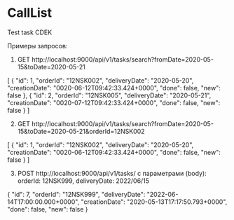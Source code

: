 # CallList
Test task CDEK

Примеры запросов:

1) GET http://localhost:9000/api/v1/tasks/search?fromDate=2020-05-15&toDate=2020-05-21


[
  {
    "id": 1,
    "orderId": "12NSK002",
    "deliveryDate": "2020-05-20",
    "creationDate": "0020-06-12T09:42:33.424+0000",
    "done": false,
    "new": false
  },
  {
    "id": 2,
    "orderId": "12NSK005",
    "deliveryDate": "2020-05-21",
    "creationDate": "0020-07-12T09:42:33.424+0000",
    "done": false,
    "new": false
  }
]

2) GET http://localhost:9000/api/v1/tasks/search?fromDate=2020-05-15&toDate=2020-05-21&orderId=12NSK002


[
  {
    "id": 1,
    "orderId": "12NSK002",
    "deliveryDate": "2020-05-20",
    "creationDate": "0020-06-12T09:42:33.424+0000",
    "done": false,
    "new": false
  }
]

3) POST http://localhost:9000/api/v1/tasks/
    c параметрами (body):
    orderId: 12NSK999,    deliveryDate: 2022/06/15
    
    
{
    "id": 7,
    "orderId": "12NSK999",
    "deliveryDate": "2022-06-14T17:00:00.000+0000",
    "creationDate": "2020-05-13T17:17:50.793+0000",
    "done": false,
    "new": false
}
